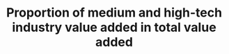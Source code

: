 ---
title: Proportion  of  medium  and  high-tech  industry  value  added  in  total  value  added
permalink: /9-b-1/
sdg_goal: 9
layout: indicator
indicator: 9.b.1
indicator_variable: null
graph: null
graph_type_description: >-
  Not  available  at  NCSES;  BEA  and  NCSES  noted  that  development  of  depends  on  SDG  def.  of  med/high-tech  industries
graph_status_notes: UNK
variable_description: null
variable_notes: null
un_designated_tier: '2'
un_custodial_agency: 'UNIDO  (Partnering  Agencies:  OECD)'
target_id: 9.b
has_metadata: true
rationale_interpretation: >-
  This  indicator  captures  the  innovation  and  technology  endowment  in  manufacturing.  It  reveals  the  level  of  production  technology  in  manufacturing  of  an  economy,  which  makes  it  highly  policy  relevant  indicator.
goal_meta_link: 'http://unstats.un.org/sdgs/files/metadata-compilation/Metadata-Goal-9.pdf'
goal_meta_link_page: 12
indicator_name: Proportion  of  medium  and  high-tech  industry  value  added  in  total  value  added
source_title: null
source_notes: null
published: true  
target: >-
  Support  domestic  technology  development,  research  and  innovation  in  developing  countries,  including  by  ensuring  a  conducive  policy  environment  for,  inter  alia,  industrial  diversification  and  value  addition  to  commodities.
indicator_definition: >-
  Classification  of  industry  by  technological  intensity  is  based  in  R&D  intake  in  manufacturing  output.  Higher  the  share  of  R&D  expenditure  higher  the  level  of  technological  intensity.  MHT  sectors  are  classified  at  3-digit  le
---